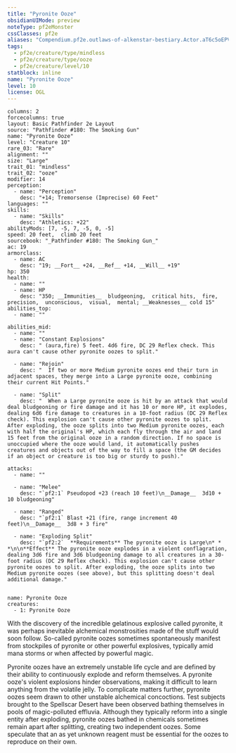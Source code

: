 ```yaml
---
title: "Pyronite Ooze"
obsidianUIMode: preview
noteType: pf2eMonster
cssClasses: pf2e
aliases: "Compendium.pf2e.outlaws-of-alkenstar-bestiary.Actor.aT6c5oEPV8U5zfRD" 
tags:
  - pf2e/creature/type/mindless
  - pf2e/creature/type/ooze
  - pf2e/creature/level/10
statblock: inline
name: "Pyronite Ooze"
level: 10
license: OGL
---
```


```statblock
columns: 2
forcecolumns: true
layout: Basic Pathfinder 2e Layout
source: "Pathfinder #180: The Smoking Gun"
name: "Pyronite Ooze"
level: "Creature 10"
rare_03: "Rare"
alignment: ""
size: "Large"
trait_01: "mindless"
trait_02: "ooze"
modifier: 14
perception:
  - name: "Perception"
    desc: "+14; Tremorsense (Imprecise) 60 Feet"
languages: ""
skills:
  - name: "Skills"
    desc: "Athletics: +22"
abilityMods: [7, -5, 7, -5, 0, -5]
speed: 20 feet,  climb 20 feet
sourcebook: "_Pathfinder #180: The Smoking Gun_"
ac: 19
armorclass:
  - name: AC
    desc: "19; __Fort__ +24, __Ref__ +14, __Will__ +19"
hp: 350
health:
  - name: ""
  - name: HP
    desc: "350; __Immunities__  bludgeoning,  critical hits,  fire,  precision,  unconscious,  visual,  mental; __Weaknesses__ cold 15"
abilities_top:
  - name: ""

abilities_mid:
  - name: ""
  - name: "Constant Explosions"
    desc: " (aura,fire) 5 feet. 4d6 fire, DC 29 Reflex check. This aura can't cause other pyronite oozes to split."

  - name: "Rejoin"
    desc: "  If two or more Medium pyronite oozes end their turn in adjacent spaces, they merge into a Large pyronite ooze, combining their current Hit Points."

  - name: "Split"
    desc: "  When a Large pyronite ooze is hit by an attack that would deal bludgeoning or fire damage and it has 10 or more HP, it explodes, dealing 6d6 fire damage to creatures in a 10-foot radius (DC 29 Reflex check). This explosion can't cause other pyronite oozes to split. After exploding, the ooze splits into two Medium pyronite oozes, each with half the original's HP, which each fly through the air and land 15 feet from the original ooze in a random direction. If no space is unoccupied where the ooze would land, it automatically pushes creatures and objects out of the way to fill a space (the GM decides if an object or creature is too big or sturdy to push)."

attacks:
  - name: ""

  - name: "Melee"
    desc: "`pf2:1` Pseudopod +23 (reach 10 feet)\n__Damage__  3d10 + 10 bludgeoning"

  - name: "Ranged"
    desc: "`pf2:1` Blast +21 (fire, range increment 40 feet)\n__Damage__  3d8 + 3 fire"

  - name: "Exploding Split"
    desc: "`pf2:2`  **Requirements** The pyronite ooze is Large\n* * *\n\n**Effect** The pyronite ooze explodes in a violent conflagration, dealing 3d6 fire and 3d6 bludgeoning damage to all creatures in a 30-foot radius (DC 29 Reflex check). This explosion can't cause other pyronite oozes to split. After exploding, the ooze splits into two Medium pyronite oozes (see above), but this splitting doesn't deal additional damage."
 
```

```encounter-table
name: Pyronite Ooze
creatures:
  - 1: Pyronite Ooze
```



With the discovery of the incredible gelatinous explosive called pyronite, it was perhaps inevitable alchemical monstrosities made of the stuff would soon follow. So-called pyronite oozes sometimes spontaneously manifest from stockpiles of pyronite or other powerful explosives, typically amid mana storms or when affected by powerful magic.

Pyronite oozes have an extremely unstable life cycle and are defined by their ability to continuously explode and reform themselves. A pyronite ooze's violent explosions hinder observations, making it difficult to learn anything from the volatile jelly. To complicate matters further, pyronite oozes seem drawn to other unstable alchemical concoctions. Test subjects brought to the Spellscar Desert have been observed bathing themselves in pools of magic-polluted effluvia. Although they typically reform into a single entity after exploding, pyronite oozes bathed in chemicals sometimes remain apart after splitting, creating two independent oozes. Some speculate that an as yet unknown reagent must be essential for the oozes to reproduce on their own.
